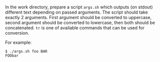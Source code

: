 In the work directory, prepare a script `args.sh` which outputs (on stdout) different text depending on passed arguments. The script should take exactly 2 arguments. First argument should be converted to uppercase, second argument should be converted to lowercase, then both should be concatenated. `tr` is one of available commands that can be used for conversion.

For example:
```
$ ./args.sh foo BAR 
FOObar
```

